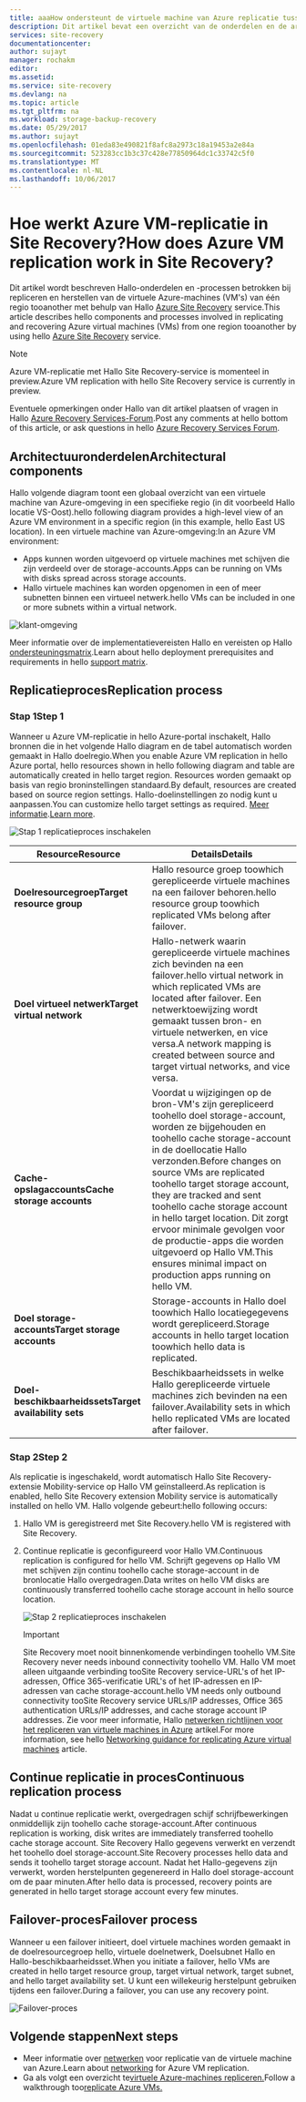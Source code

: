 ```yaml
---
title: aaaHow ondersteunt de virtuele machine van Azure replicatie tussen de werkzaamheden van de Azure-regio's in Azure Site Recovery?  | Microsoft Docs
description: Dit artikel bevat een overzicht van de onderdelen en de architectuur die wordt gebruikt voor het virtuele Azure-machines repliceren tussen Azure-regio's met behulp van hello Azure Site Recovery-service.
services: site-recovery
documentationcenter: 
author: sujayt
manager: rochakm
editor: 
ms.assetid: 
ms.service: site-recovery
ms.devlang: na
ms.topic: article
ms.tgt_pltfrm: na
ms.workload: storage-backup-recovery
ms.date: 05/29/2017
ms.author: sujayt
ms.openlocfilehash: 01eda83e490821f8afc8a2973c18a19453a2e84a
ms.sourcegitcommit: 523283cc1b3c37c428e77850964dc1c33742c5f0
ms.translationtype: MT
ms.contentlocale: nl-NL
ms.lasthandoff: 10/06/2017
---
```

# <a name="how-does-azure-vm-replication-work-in-site-recovery"></a><span data-ttu-id="e3f09-104">Hoe werkt Azure VM-replicatie in Site Recovery?</span><span class="sxs-lookup"><span data-stu-id="e3f09-104">How does Azure VM replication work in Site Recovery?</span></span>


<span data-ttu-id="e3f09-105">Dit artikel wordt beschreven Hallo-onderdelen en -processen betrokken bij repliceren en herstellen van de virtuele Azure-machines (VM's) van één regio tooanother met behulp van Hallo [Azure Site Recovery](site-recovery-overview.md) service.</span><span class="sxs-lookup"><span data-stu-id="e3f09-105">This article describes hello components and processes involved in replicating and recovering Azure virtual machines (VMs) from one region tooanother by using hello [Azure Site Recovery](site-recovery-overview.md) service.</span></span>

>[!NOTE]
><span data-ttu-id="e3f09-106">Azure VM-replicatie met Hallo Site Recovery-service is momenteel in preview.</span><span class="sxs-lookup"><span data-stu-id="e3f09-106">Azure VM replication with hello Site Recovery service is currently in preview.</span></span>

<span data-ttu-id="e3f09-107">Eventuele opmerkingen onder Hallo van dit artikel plaatsen of vragen in Hallo [Azure Recovery Services-Forum](https://social.msdn.microsoft.com/forums/azure/home?forum=hypervrecovmgr).</span><span class="sxs-lookup"><span data-stu-id="e3f09-107">Post any comments at hello bottom of this article, or ask questions in hello [Azure Recovery Services Forum](https://social.msdn.microsoft.com/forums/azure/home?forum=hypervrecovmgr).</span></span>

## <a name="architectural-components"></a><span data-ttu-id="e3f09-108">Architectuuronderdelen</span><span class="sxs-lookup"><span data-stu-id="e3f09-108">Architectural components</span></span>

<span data-ttu-id="e3f09-109">Hallo volgende diagram toont een globaal overzicht van een virtuele machine van Azure-omgeving in een specifieke regio (in dit voorbeeld Hallo locatie VS-Oost).</span><span class="sxs-lookup"><span data-stu-id="e3f09-109">hello following diagram provides a high-level view of an Azure VM environment in a specific region (in this example, hello East US location).</span></span> <span data-ttu-id="e3f09-110">In een virtuele machine van Azure-omgeving:</span><span class="sxs-lookup"><span data-stu-id="e3f09-110">In an Azure VM environment:</span></span>
- <span data-ttu-id="e3f09-111">Apps kunnen worden uitgevoerd op virtuele machines met schijven die zijn verdeeld over de storage-accounts.</span><span class="sxs-lookup"><span data-stu-id="e3f09-111">Apps can be running on VMs with disks spread across storage accounts.</span></span>
- <span data-ttu-id="e3f09-112">Hallo virtuele machines kan worden opgenomen in een of meer subnetten binnen een virtueel netwerk.</span><span class="sxs-lookup"><span data-stu-id="e3f09-112">hello VMs can be included in one or more subnets within a virtual network.</span></span>

![klant-omgeving](./media/site-recovery-azure-to-azure-architecture/source-environment.png)

<span data-ttu-id="e3f09-114">Meer informatie over de implementatievereisten Hallo en vereisten op Hallo [ondersteuningsmatrix](site-recovery-support-matrix-azure-to-azure.md).</span><span class="sxs-lookup"><span data-stu-id="e3f09-114">Learn about hello deployment prerequisites and requirements in hello [support matrix](site-recovery-support-matrix-azure-to-azure.md).</span></span>

## <a name="replication-process"></a><span data-ttu-id="e3f09-115">Replicatieproces</span><span class="sxs-lookup"><span data-stu-id="e3f09-115">Replication process</span></span>

### <a name="step-1"></a><span data-ttu-id="e3f09-116">Stap 1</span><span class="sxs-lookup"><span data-stu-id="e3f09-116">Step 1</span></span>

<span data-ttu-id="e3f09-117">Wanneer u Azure VM-replicatie in hello Azure-portal inschakelt, Hallo bronnen die in het volgende Hallo diagram en de tabel automatisch worden gemaakt in Hallo doelregio.</span><span class="sxs-lookup"><span data-stu-id="e3f09-117">When you enable Azure VM replication in hello Azure portal, hello resources shown in hello following diagram and table are automatically created in hello target region.</span></span> <span data-ttu-id="e3f09-118">Resources worden gemaakt op basis van regio broninstellingen standaard.</span><span class="sxs-lookup"><span data-stu-id="e3f09-118">By default, resources are created based on source region settings.</span></span> <span data-ttu-id="e3f09-119">Hallo-doelinstellingen zo nodig kunt u aanpassen.</span><span class="sxs-lookup"><span data-stu-id="e3f09-119">You can customize hello target settings as required.</span></span> <span data-ttu-id="e3f09-120">[Meer informatie](site-recovery-replicate-azure-to-azure.md).</span><span class="sxs-lookup"><span data-stu-id="e3f09-120">[Learn more](site-recovery-replicate-azure-to-azure.md).</span></span>

![Stap 1 replicatieproces inschakelen](./media/site-recovery-azure-to-azure-architecture/enable-replication-step-1.png)

<span data-ttu-id="e3f09-122">**Resource**</span><span class="sxs-lookup"><span data-stu-id="e3f09-122">**Resource**</span></span> | <span data-ttu-id="e3f09-123">**Details**</span><span class="sxs-lookup"><span data-stu-id="e3f09-123">**Details**</span></span>
--- | ---
<span data-ttu-id="e3f09-124">**Doelresourcegroep**</span><span class="sxs-lookup"><span data-stu-id="e3f09-124">**Target resource group**</span></span> | <span data-ttu-id="e3f09-125">Hallo resource groep toowhich gerepliceerde virtuele machines na een failover behoren.</span><span class="sxs-lookup"><span data-stu-id="e3f09-125">hello resource group toowhich replicated VMs belong after failover.</span></span>
<span data-ttu-id="e3f09-126">**Doel virtueel netwerk**</span><span class="sxs-lookup"><span data-stu-id="e3f09-126">**Target virtual network**</span></span> | <span data-ttu-id="e3f09-127">Hallo-netwerk waarin gerepliceerde virtuele machines zich bevinden na een failover.</span><span class="sxs-lookup"><span data-stu-id="e3f09-127">hello virtual network in which replicated VMs are located after failover.</span></span> <span data-ttu-id="e3f09-128">Een netwerktoewijzing wordt gemaakt tussen bron- en virtuele netwerken, en vice versa.</span><span class="sxs-lookup"><span data-stu-id="e3f09-128">A network mapping is created between source and target virtual networks, and vice versa.</span></span>
<span data-ttu-id="e3f09-129">**Cache-opslagaccounts**</span><span class="sxs-lookup"><span data-stu-id="e3f09-129">**Cache storage accounts**</span></span> | <span data-ttu-id="e3f09-130">Voordat u wijzigingen op de bron-VM's zijn gerepliceerd toohello doel storage-account, worden ze bijgehouden en toohello cache storage-account in de doellocatie Hallo verzonden.</span><span class="sxs-lookup"><span data-stu-id="e3f09-130">Before changes on source VMs are replicated toohello target storage account, they are tracked and sent toohello cache storage account in hello target location.</span></span> <span data-ttu-id="e3f09-131">Dit zorgt ervoor minimale gevolgen voor de productie-apps die worden uitgevoerd op Hallo VM.</span><span class="sxs-lookup"><span data-stu-id="e3f09-131">This ensures minimal impact on production apps running on hello VM.</span></span>
<span data-ttu-id="e3f09-132">**Doel storage-accounts**</span><span class="sxs-lookup"><span data-stu-id="e3f09-132">**Target storage accounts**</span></span>  | <span data-ttu-id="e3f09-133">Storage-accounts in Hallo doel toowhich Hallo locatiegegevens wordt gerepliceerd.</span><span class="sxs-lookup"><span data-stu-id="e3f09-133">Storage accounts in hello target location toowhich hello data is replicated.</span></span>
<span data-ttu-id="e3f09-134">**Doel-beschikbaarheidssets**</span><span class="sxs-lookup"><span data-stu-id="e3f09-134">**Target availability sets**</span></span>  | <span data-ttu-id="e3f09-135">Beschikbaarheidssets in welke Hallo gerepliceerde virtuele machines zich bevinden na een failover.</span><span class="sxs-lookup"><span data-stu-id="e3f09-135">Availability sets in which hello replicated VMs are located after failover.</span></span>

### <a name="step-2"></a><span data-ttu-id="e3f09-136">Stap 2</span><span class="sxs-lookup"><span data-stu-id="e3f09-136">Step 2</span></span>

<span data-ttu-id="e3f09-137">Als replicatie is ingeschakeld, wordt automatisch Hallo Site Recovery-extensie Mobility-service op Hallo VM geïnstalleerd.</span><span class="sxs-lookup"><span data-stu-id="e3f09-137">As replication is enabled, hello Site Recovery extension Mobility service is automatically installed on hello VM.</span></span> <span data-ttu-id="e3f09-138">Hallo volgende gebeurt:</span><span class="sxs-lookup"><span data-stu-id="e3f09-138">hello following occurs:</span></span>

1. <span data-ttu-id="e3f09-139">Hallo VM is geregistreerd met Site Recovery.</span><span class="sxs-lookup"><span data-stu-id="e3f09-139">hello VM is registered with Site Recovery.</span></span>

2. <span data-ttu-id="e3f09-140">Continue replicatie is geconfigureerd voor Hallo VM.</span><span class="sxs-lookup"><span data-stu-id="e3f09-140">Continuous replication is configured for hello VM.</span></span> <span data-ttu-id="e3f09-141">Schrijft gegevens op Hallo VM met schijven zijn continu toohello cache storage-account in de bronlocatie Hallo overgedragen.</span><span class="sxs-lookup"><span data-stu-id="e3f09-141">Data writes on hello VM disks are continuously transferred toohello cache storage account in hello source location.</span></span>

   ![Stap 2 replicatieproces inschakelen](./media/site-recovery-azure-to-azure-architecture/enable-replication-step-2.png)

   >[!IMPORTANT]
   > <span data-ttu-id="e3f09-143">Site Recovery moet nooit binnenkomende verbindingen toohello VM.</span><span class="sxs-lookup"><span data-stu-id="e3f09-143">Site Recovery never needs inbound connectivity toohello VM.</span></span> <span data-ttu-id="e3f09-144">Hallo VM moet alleen uitgaande verbinding tooSite Recovery service-URL's of het IP-adressen, Office 365-verificatie URL's of het IP-adressen en IP-adressen van cache storage-account.</span><span class="sxs-lookup"><span data-stu-id="e3f09-144">hello VM needs only outbound connectivity tooSite Recovery service URLs/IP addresses, Office 365 authentication URLs/IP addresses, and cache storage account IP addresses.</span></span> <span data-ttu-id="e3f09-145">Zie voor meer informatie, Hallo [netwerken richtlijnen voor het repliceren van virtuele machines in Azure](site-recovery-azure-to-azure-networking-guidance.md) artikel.</span><span class="sxs-lookup"><span data-stu-id="e3f09-145">For more information, see hello [Networking guidance for replicating Azure virtual machines](site-recovery-azure-to-azure-networking-guidance.md) article.</span></span>

## <a name="continuous-replication-process"></a><span data-ttu-id="e3f09-146">Continue replicatie in proces</span><span class="sxs-lookup"><span data-stu-id="e3f09-146">Continuous replication process</span></span>

<span data-ttu-id="e3f09-147">Nadat u continue replicatie werkt, overgedragen schijf schrijfbewerkingen onmiddellijk zijn toohello cache storage-account.</span><span class="sxs-lookup"><span data-stu-id="e3f09-147">After continuous replication is working, disk writes are immediately transferred toohello cache storage account.</span></span> <span data-ttu-id="e3f09-148">Site Recovery Hallo gegevens verwerkt en verzendt het toohello doel storage-account.</span><span class="sxs-lookup"><span data-stu-id="e3f09-148">Site Recovery processes hello data and sends it toohello target storage account.</span></span> <span data-ttu-id="e3f09-149">Nadat het Hallo-gegevens zijn verwerkt, worden herstelpunten gegenereerd in Hallo doel storage-account om de paar minuten.</span><span class="sxs-lookup"><span data-stu-id="e3f09-149">After hello data is processed, recovery points are generated in hello target storage account every few minutes.</span></span>

## <a name="failover-process"></a><span data-ttu-id="e3f09-150">Failover-proces</span><span class="sxs-lookup"><span data-stu-id="e3f09-150">Failover process</span></span>

<span data-ttu-id="e3f09-151">Wanneer u een failover initieert, doel virtuele machines worden gemaakt in de doelresourcegroep hello, virtuele doelnetwerk, Doelsubnet Hallo en Hallo-beschikbaarheidsset.</span><span class="sxs-lookup"><span data-stu-id="e3f09-151">When you initiate a failover, hello VMs are created in hello target resource group, target virtual network, target subnet, and hello target availability set.</span></span> <span data-ttu-id="e3f09-152">U kunt een willekeurig herstelpunt gebruiken tijdens een failover.</span><span class="sxs-lookup"><span data-stu-id="e3f09-152">During a failover, you can use any recovery point.</span></span>

![Failover-proces](./media/site-recovery-azure-to-azure-architecture/failover.png)

## <a name="next-steps"></a><span data-ttu-id="e3f09-154">Volgende stappen</span><span class="sxs-lookup"><span data-stu-id="e3f09-154">Next steps</span></span>

- <span data-ttu-id="e3f09-155">Meer informatie over [netwerken](site-recovery-azure-to-azure-networking-guidance.md) voor replicatie van de virtuele machine van Azure.</span><span class="sxs-lookup"><span data-stu-id="e3f09-155">Learn about [networking](site-recovery-azure-to-azure-networking-guidance.md) for Azure VM replication.</span></span>
- <span data-ttu-id="e3f09-156">Ga als volgt een overzicht te[virtuele Azure-machines repliceren.](site-recovery-azure-to-azure.md)</span><span class="sxs-lookup"><span data-stu-id="e3f09-156">Follow a walkthrough too[replicate Azure VMs.](site-recovery-azure-to-azure.md)</span></span>
